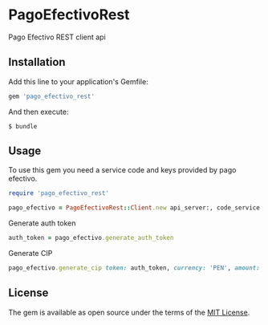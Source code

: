 # PagoEfectivoRest

Pago Efectivo REST client api

## Installation

Add this line to your application's Gemfile:

```ruby
gem 'pago_efectivo_rest'
```

And then execute:

    $ bundle

## Usage
To use this gem you need a service code and keys provided by pago efectivo.

```ruby
require 'pago_efectivo_rest'

pago_efectivo = PagoEfectivoRest::Client.new api_server:, code_service:, access_key:, secret_key:
```

Generate auth token

```ruby
auth_token = pago_efectivo.generate_auth_token
```

Generate CIP

```ruby
pago_efectivo.generate_cip token: auth_token, currency: 'PEN', amount: '10.50', transaction: 'COD0001', expire_at: '2019-12-24T23:59:59-0500', client_email: 'client@email.com', admin_email: 'admin@email.com', phone: '977123456', phone_code: '+51'
```

## License

The gem is available as open source under the terms of the [MIT License](https://opensource.org/licenses/MIT).
